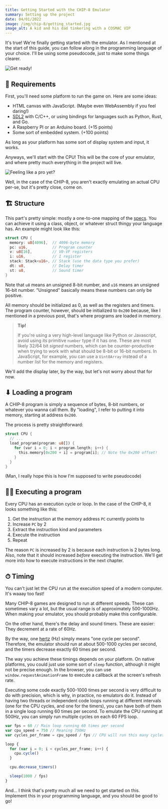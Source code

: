```yaml
---
title: Getting Started with the CHIP-8 Emulator
summary: Setting up the project
date: 04/01/2022
image: /img/chip-8/getting_started.jpg
image_alt: A kid and his dad tinkering with a COSMAC VIP
---
```


It's true! We're finally getting started with the emulator. As I mentioned at the start of this guide, you can follow along in the programming language of your choice. I'll be using some pseudocode, just to make some things clearer.

![Get ready!](/img/chip-8/press_start.gif)

## 🤔 Requirements

First, you'll need some platform to run the game on. Here are some ideas:

- HTML canvas with JavaScript. (Maybe even WebAssembly if you feel daring!)
- [SDL2](https://www.libsdl.org/) with C/C++, or using bindings for languages such as Python, Rust, and Go.
- A Raspberry PI or an Arduino board. (+15 points)
- Some sort of embedded system. (+100 points)

As long as your platform has some sort of display system and input, it works.

Anyways, we'll start with the CPU! This will be the core of your emulator, and where pretty much everything in the project will live.

![Feeling like a pro yet?](/img/chip-8/cpu.gif)

Well, in the case of the CHIP-8, you aren't exactly emulating an actual CPU per-se, but it's pretty close, come on.

## 🏗 Structure

This part's pretty simple: mostly a one-to-one mapping of the [specs](/posts/chip-8/specs-overview). You can achieve it using a class, object, or whatever struct thingy your language has. An example might look like this:

```rust
struct CPU {
  memory: u8[4096],  // 4096-byte memory
  pc: u16,           // Program counter
  v: u8[16],         // V0-VF registers
  i: u16,            // I register
  stack: Stack<u16>, // Stack (use the data type you prefer)
  dt: u8,            // Delay timer
  st: u8,            // Sound timer
}
```

Note that `u8` means an unsigned 8-bit number, and `u16` means an unsigned 16-bit number. "Unsigned" basically means these numbers can only be positive.

All memory should be initialized as 0, as well as the registers and timers. The program counter, however, should be initialized to `0x200` because, like I mentioned in a previous post, that's where programs are loaded in memory.

> **Tip!**
>
> If you're using a very high-level language like Python or Javascript, avoid using its primitive `number` type if it has one. These are most likely 32/64 bit _signed_ numbers, which can be counter-productive when trying to work with what should be 8-bit or 16-bit numbers. In JavaScript, for example, you can use a `Uint8Array` instead of a number list for the memory and registers.

We'll add the display later, by the way, but let's not worry about that for now.

## ⬇ Loading a program

A CHIP-8 program is simply a sequence of bytes, 8-bit numbers, or whatever you wanna call them. By "loading", I refer to putting it into memory, starting at address `0x200`.

The process is pretty straightforward:

```rust
struct CPU {
  // ...
  load_program(program: u8[]) {
    for (var i = 0; i < program.length; i++) {
      this.memory[0x200 + i] = program[i]; // Note the 0x200 offset!
    }
  }
}
```

(Man, I really hope this is how I'm supposed to write pseudocode)

## 🏃‍♂️ Executing a program

Every CPU has an execution cycle or loop. In the case of the CHIP-8, it looks something like this:

1. Get the instruction at the memory address `PC` currently points to
2. Increase `PC` by 2
3. Extract the instruction kind and parameters
4. Execute the instruction
5. Repeat

The reason `PC` is increased by 2 is because each instruction is 2 bytes long. Also, note that it should increased _before_ executing the instruction. We'll get more into how to execute instructions in the next chapter.

## ⏱ Timing

You can't just let the CPU run at the execution speed of a modern computer. It's waaay too fast!

Many CHIP-8 games are designed to run at different speeds. These can sometimes vary a lot, but the usual range is of approximately 500-1000Hz. When making your emulator, you should probably make this configurable.

On the other hand, there's the delay and sound timers. These are easier: They decrement at a rate of 60Hz.

By the way, one [hertz](https://en.wikipedia.org/wiki/Hertz) (Hz) simply means "one cycle per second". Therefore, the emulator should run at about 500-1000 cycles per second, and the timers decrease exactly 60 times per second.

The way you achieve these timings depends on your platform. On native platforms, you could just use some sort of `sleep` function, although it might not be precise enough. In the browser, you can use `window.requestAnimationFrame` to execute a callback at the screen's refresh rate.

Executing some code exactly 500-1000 times per second is very difficult to do with precision, which is why, in practice, no emulators do it. Instead of having two threads or independent code loops running at different intervals (one for the CPU cycles, and one for the timers), you can have both of them in a single loop running 60 times per second. To emulate the CPU running at 500Hz, you can simply run multiple cycles on each 60 FPS loop.

```js
var fps = 60 // Main loop running 60 times per second
var cpu_speed = 750 // Meaning 750Hz
var cycles_per_frame = cpu_speed / fps // CPU will run this many cycles per frame

loop {
  for (var i = 0; i < cycles_per_frame; i++) {
    cpu.cycle()
  }

  cpu.decrease_timers()

  sleep(1000 / fps)
}
```

And... I think that's pretty much all we need to get started on this. Implement this in your programming language, and you should be good to go!
